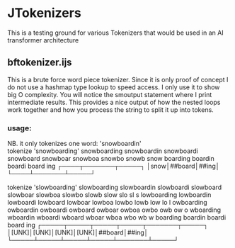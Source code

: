 # JTokenizers
This is a testing ground for various Tokenizers that would be used in an AI transformer 
architecture
## bftokenizer.ijs
This is a brute force word piece tokenizer. Since it is only proof of concept I do not
use a hashmap type lookup to speed access. I only use it to show big O complexity. 
You will notice the smoutput statement where I print intermediate results. This provides
a nice output of how the nested loops work together and how you process the string to 
split it up into tokens. 
### usage:
NB. it only tokenizes one word: 'snowboardin' <br>
   tokenize 'snowboarding'
snowboarding
snowboardin
snowboardi
snowboard
snowboar
snowboa
snowbo
snowb
snow
boarding
boardin
boardi
board
ing
┌────┬───────┬─────┐
│snow│##board│##ing│
└────┴───────┴─────┘
   
   tokenize 'slowboarding'
slowboarding
slowboardin
slowboardi
slowboard
slowboar
slowboa
slowbo
slowb
slow
slo
sl
s
lowboarding
lowboardin
lowboardi
lowboard
lowboar
lowboa
lowbo
lowb
low
lo
l
owboarding
owboardin
owboardi
owboard
owboar
owboa
owbo
owb
ow
o
wboarding
wboardin
wboardi
wboard
wboar
wboa
wbo
wb
w
boarding
boardin
boardi
board
ing
┌─────┬─────┬─────┬─────┬───────┬─────┐
│[UNK]│[UNK]│[UNK]│[UNK]│##board│##ing│
└─────┴─────┴─────┴─────┴───────┴─────┘
